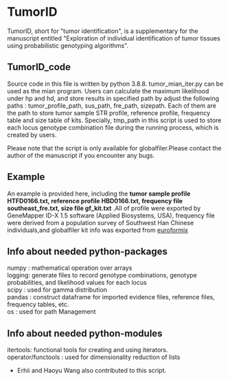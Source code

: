 # TumorID
TumorID, short for "tumor identification", is a supplementary for the manuscript entitled "Exploration of individual identification of tumor tissues using probabilistic genotyping algorithms". 

## TumorID_code
Source code in this file is written by python 3.8.8. tumor_mian_iter.py can be used as the mian program. Users can calculate the maximum likelihood under hp and hd, and store results in specified path by adjust the following paths : tumor_profile_path, sus_path, fre_path, sizepath. Each of them are the path to store tumor sample STR profile, reference profile, frequency table and size table of kits. Specially, tmp_path in this script is used to store each locus genotype combination file during the running process, which is created by users.  

Please note that the script is only available for globalfiler.Please contact the author of the manuscript if you encounter any bugs.
## Example
An example is provided here, including the **tumor sample profile HTFD0166.txt, reference profile HBD0166.txt, frequency file southeast_fre.txt, size file gf_kit.txt** .All of profile were exported by GeneMapper ID-X 1.5 software (Applied Biosystems, USA), frequency file were derived from a population survey of Southwest Han Chinese individuals,and globalfiler kit info was exported from [euroformix](http://euroformix.com/)

## Info about needed python-packages
numpy  : mathematical operation over arrays  
logging: generate files to record genotype combinations, genotype probabilities, and likelihood values for each locus  
scipy  : used for gamma distribution  
pandas : construct dataframe for imported evidence files, reference files, frequency tables, etc.  
os     : used for path Management
## Info about needed python-modules
itertools: functional tools for creating and using iterators.  
operator/functools : used for dimensionality reduction of lists 



* Erhii and Haoyu Wang also contributed to this script.

